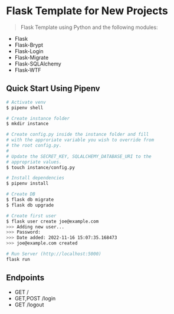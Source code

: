 # Flask Template for New Projects

> Flask Template using Python and the following modules:

* Flask
* Flask-Brypt
* Flask-Login
* Flask-Migrate
* Flask-SQLAlchemy
* Flask-WTF

## Quick Start Using Pipenv

``` bash
# Activate venv
$ pipenv shell

# Create instance folder
$ mkdir instance

# Create config.py inside the instance folder and fill 
# with the approriate variable you wish to override from 
# the root config.py.
#
# Update the SECRET_KEY, SQLALCHEMY_DATABASE_URI to the 
# appropriate values.
$ touch instance/config.py

# Install dependencies
$ pipenv install

# Create DB
$ flask db migrate 
$ flask db upgrade

# Create first user
$ flask user create joe@example.com
>>> Adding new user...
>>> Password: 
>>> Date added: 2022-11-16 15:07:35.168473
>>> joe@example.com created

# Run Server (http://localhost:5000)
flask run
```

## Endpoints

* GET           /
* GET,POST      /login
* GET           /logout